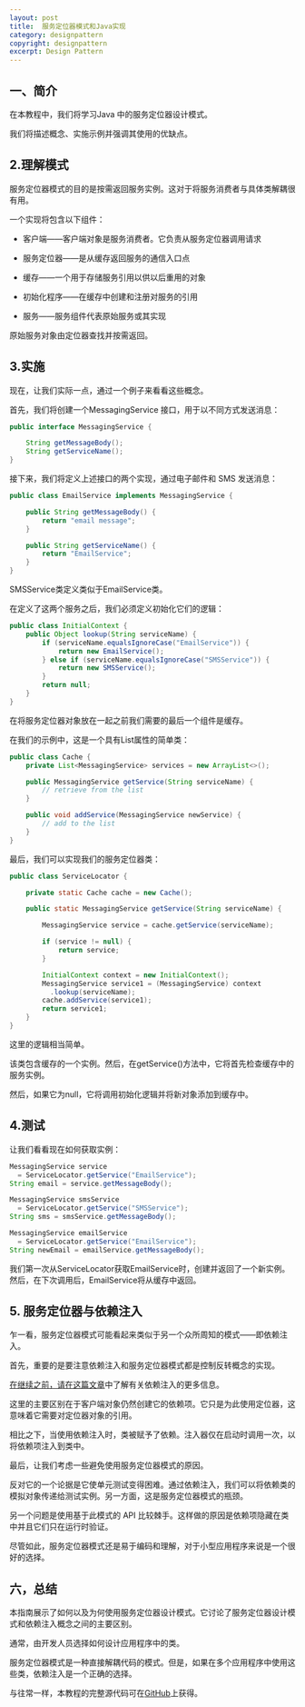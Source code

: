 ```yaml
---
layout: post
title:  服务定位器模式和Java实现
category: designpattern
copyright: designpattern
excerpt: Design Pattern
---
```


## 一、简介

在本教程中，我们将学习Java 中的服务定位器设计模式。

我们将描述概念、实施示例并强调其使用的优缺点。

## 2.理解模式

服务定位器模式的目的是按需返回服务实例。这对于将服务消费者与具体类解耦很有用。

一个实现将包含以下组件：

-   客户端——客户端对象是服务消费者。它负责从服务定位器调用请求

-   服务定位器——是从缓存返回服务的通信入口点

-   缓存——一个用于存储服务引用以供以后重用的对象

-   初始化程序——在缓存中创建和注册对服务的引用

-   服务——服务组件代表原始服务或其实现

原始服务对象由定位器查找并按需返回。

## 3.实施

现在，让我们实际一点，通过一个例子来看看这些概念。

首先，我们将创建一个MessagingService 接口，用于以不同方式发送消息：

```java
public interface MessagingService {

    String getMessageBody();
    String getServiceName();
}
```

接下来，我们将定义上述接口的两个实现，通过电子邮件和 SMS 发送消息：

```java
public class EmailService implements MessagingService {

    public String getMessageBody() {
        return "email message";
    }

    public String getServiceName() {
        return "EmailService";
    }
}
```

SMSService类定义类似于EmailService类。

在定义了这两个服务之后，我们必须定义初始化它们的逻辑：

```java
public class InitialContext {
    public Object lookup(String serviceName) {
        if (serviceName.equalsIgnoreCase("EmailService")) {
            return new EmailService();
        } else if (serviceName.equalsIgnoreCase("SMSService")) {
            return new SMSService();
        }
        return null;
    }
}
```

在将服务定位器对象放在一起之前我们需要的最后一个组件是缓存。

在我们的示例中，这是一个具有List属性的简单类：

```java
public class Cache {
    private List<MessagingService> services = new ArrayList<>();

    public MessagingService getService(String serviceName) {
        // retrieve from the list
    }

    public void addService(MessagingService newService) {
        // add to the list
    }
}

```

最后，我们可以实现我们的服务定位器类：

```java
public class ServiceLocator {

    private static Cache cache = new Cache();

    public static MessagingService getService(String serviceName) {

        MessagingService service = cache.getService(serviceName);

        if (service != null) {
            return service;
        }

        InitialContext context = new InitialContext();
        MessagingService service1 = (MessagingService) context
          .lookup(serviceName);
        cache.addService(service1);
        return service1;
    }
}
```

这里的逻辑相当简单。

该类包含缓存的一个实例。然后，在getService()方法中，它将首先检查缓存中的服务实例。

然后，如果它为null，它将调用初始化逻辑并将新对象添加到缓存中。

## 4.测试

让我们看看现在如何获取实例：

```java
MessagingService service 
  = ServiceLocator.getService("EmailService");
String email = service.getMessageBody();

MessagingService smsService 
  = ServiceLocator.getService("SMSService");
String sms = smsService.getMessageBody();

MessagingService emailService 
  = ServiceLocator.getService("EmailService");
String newEmail = emailService.getMessageBody();
```

我们第一次从ServiceLocator获取EmailService时，创建并返回了一个新实例。然后，在下次调用后，EmailService将从缓存中返回。

## 5. 服务定位器与依赖注入

乍一看，服务定位器模式可能看起来类似于另一个众所周知的模式——即依赖注入。

首先，重要的是要注意依赖注入和服务定位器模式都是控制反转概念的实现。

[在继续之前，请在这篇文章](https://www.baeldung.com/inversion-control-and-dependency-injection-in-spring)中了解有关依赖注入的更多信息。

这里的主要区别在于客户端对象仍然创建它的依赖项。它只是为此使用定位器，这意味着它需要对定位器对象的引用。

相比之下，当使用依赖注入时，类被赋予了依赖。注入器仅在启动时调用一次，以将依赖项注入到类中。

最后，让我们考虑一些避免使用服务定位器模式的原因。

反对它的一个论据是它使单元测试变得困难。通过依赖注入，我们可以将依赖类的模拟对象传递给测试实例。另一方面，这是服务定位器模式的瓶颈。

另一个问题是使用基于此模式的 API 比较棘手。这样做的原因是依赖项隐藏在类中并且它们只在运行时验证。

尽管如此，服务定位器模式还是易于编码和理解，对于小型应用程序来说是一个很好的选择。

## 六，总结

本指南展示了如何以及为何使用服务定位器设计模式。它讨论了服务定位器设计模式和依赖注入概念之间的主要区别。

通常，由开发人员选择如何设计应用程序中的类。

服务定位器模式是一种直接解耦代码的模式。但是，如果在多个应用程序中使用这些类，依赖注入是一个正确的选择。

与往常一样，本教程的完整源代码可在[GitHub](https://github.com/tuyucheng7/taketoday-tutorial4j/tree/master/design-patterns-modules)上获得。